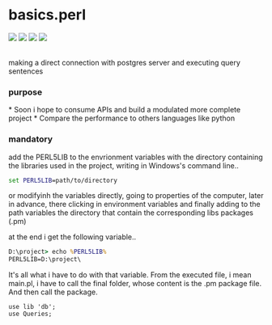# basics.perl
<div>
  <img src="https://img.shields.io/github/commit-activity/m/nahuelmol/basic-perl?color=green"/>
  <img src="https://img.shields.io/github/last-commit/nahuelmol/basic-perl"/>
  <img src="https://img.shields.io/github/languages/top/nahuelmol/basic-perl"/>
  <img src="https://img.shields.io/github/languages/code-size/nahuelmol/basic-perl"/>
</div>
</br>
<p>making a direct connection with postgres server and executing query sentences</p>
<h3>purpose</h3>
* Soon i hope to consume APIs and build a modulated more complete project
* Compare the performance to others languages like python
<h3>mandatory</h3>
add the PERL5LIB to the envrionment variables with the directory containing the libraries used in the project, writing in Windows's command line..

```cmd
set PERL5LIB=path/to/directory
```

or modifyinh the variables directly, going to properties of the computer, later in advance, there clicking in environment variables and finally adding to the path variables the directory that contain the corresponding libs packages (.pm)

at the end i get the following variable..
```cmd
D:\project> echo %PERL5LIB%
PERL5LIB=D:\project\
```

It's all what i have to do with that variable. From the executed file, i mean main.pl, i have to call the final folder, whose content is the .pm package file. And then call the package.

```
use lib 'db';
use Queries;
```
